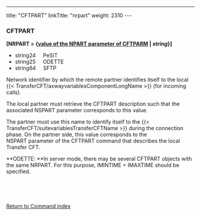 ---
title: "CFTPART"
linkTitle: "nrpart"
weight: 2310
---<span id="nrpart"></span>

### CFTPART

**[NRPART = {<u>value of the NPART
parameter of CFTPARM</u> &#124; *string*}]**

- string24     PeSIT  
- string25     ODETTE
- string64     SFTP  

Network identifier by which the
remote partner identifies itself to the local {{< TransferCFT/axwayvariablesComponentLongName  >}} (for incoming calls).

The local partner must retrieve the CFTPART description such that the
associated NSPART parameter corresponds to this value.

The partner must use this name to identify itself to the {{< TransferCFT/suitevariablesTransferCFTName  >}} during the connection phase. On the partner side, this value corresponds to the NSPART parameter of the CFTPART command that describes the local Transfer CFT.

**ODETTE: **In server mode, there
may be several CFTPART objects with the same NRPART. For this purpose,
IMINTIME = IMAXTIME should be specified.

 

 

[Return to Command index](../../)

 
